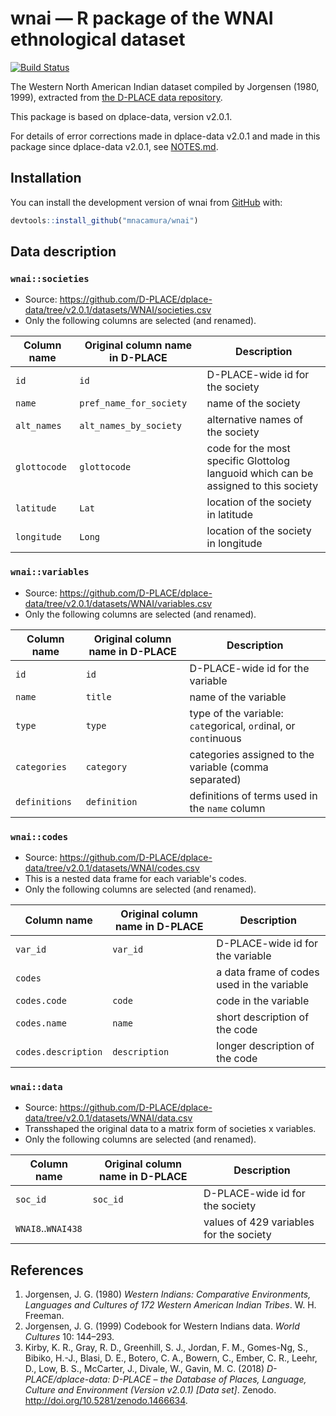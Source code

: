 # wnai — R package of the WNAI ethnological dataset

[![Build Status](https://travis-ci.org/mnacamura/wnai.svg?branch=master)](https://travis-ci.org/mnacamura/wnai)

The Western North American Indian dataset compiled by Jorgensen (1980, 1999),
extracted from [the D-PLACE data repository](https://github.com/D-PLACE/dplace-data).

This package is based on dplace-data, version v2.0.1.

For details of error corrections made in dplace-data v2.0.1 and made in this
package since dplace-data v2.0.1, see [NOTES.md](NOTES.md).

## Installation

You can install the development version of wnai from
[GitHub](https://github.com/mnacamura/wnai) with:

``` r
devtools::install_github("mnacamura/wnai")
```

## Data description

### `wnai::societies`

- Source: https://github.com/D-PLACE/dplace-data/tree/v2.0.1/datasets/WNAI/societies.csv
- Only the following columns are selected (and renamed). 

| Column name  | Original column name in D-PLACE | Description                                                                         |
| ------------ | ------------------------------- | ----------------------------------------------------------------------------------- |
| `id`         | `id`                            | D-PLACE-wide id for the society                                                     |
| `name`       | `pref_name_for_society`         | name of the society                                                                 |
| `alt_names`  | `alt_names_by_society`          | alternative names of the society                                                    |
| `glottocode` | `glottocode`                    | code for the most specific Glottolog languoid which can be assigned to this society |
| `latitude`   | `Lat`                           | location of the society in latitude                                                 |
| `longitude`  | `Long`                          | location of the society in longitude                                                |

### `wnai::variables`

- Source: https://github.com/D-PLACE/dplace-data/tree/v2.0.1/datasets/WNAI/variables.csv
- Only the following columns are selected (and renamed). 

| Column name   | Original column name in D-PLACE | Description                                                     |
| ------------- | ------------------------------- | --------------------------------------------------------------- |
| `id`          | `id`                            | D-PLACE-wide id for the variable                                |
| `name`        | `title`                         | name of the variable                                            |
| `type`        | `type`                          | type of the variable: `cat`egorical, `ord`inal, or `cont`inuous |
| `categories`  | `category`                      | categories assigned to the variable (comma separated)           |
| `definitions` | `definition`                    | definitions of terms used in the `name` column                  |

### `wnai::codes`

- Source: https://github.com/D-PLACE/dplace-data/tree/v2.0.1/datasets/WNAI/codes.csv
- This is a nested data frame for each variable's codes.
- Only the following columns are selected (and renamed). 

| Column name         | Original column name in D-PLACE | Description                                |
| ------------------- | ------------------------------- | ------------------------------------------ |
| `var_id`            | `var_id`                        | D-PLACE-wide id for the variable           |
| `codes`             |                                 | a data frame of codes used in the variable |
| `codes.code`        | `code`                          | code in the variable                       |
| `codes.name`        | `name`                          | short description of the code              |
| `codes.description` | `description`                   | longer description of the code             |

### `wnai::data`

- Source: https://github.com/D-PLACE/dplace-data/tree/v2.0.1/datasets/WNAI/data.csv
- Transshaped the original data to a matrix form of societies x variables.
- Only the following columns are selected (and renamed). 

| Column name         | Original column name in D-PLACE | Description                             |
| ------------------- | ------------------------------- | --------------------------------------- |
| `soc_id`            | `soc_id`                        | D-PLACE-wide id for the society         |
| `WNAI8`..`WNAI438`  |                                 | values of 429 variables for the society |

## References

1. Jorgensen, J. G. (1980) _Western Indians: Comparative Environments, Languages and Cultures of 172 Western American Indian Tribes_. W. H. Freeman.
2. Jorgensen, J. G. (1999) Codebook for Western Indians data. _World Cultures_ 10: 144–293.
3. Kirby, K. R., Gray, R. D., Greenhill, S. J., Jordan, F. M., Gomes-Ng, S., Bibiko, H.-J., Blasi, D. E., Botero, C. A., Bowern, C., Ember, C. R., Leehr, D., Low, B. S., McCarter, J., Divale, W., Gavin, M. C. (2018) _D-PLACE/dplace-data: D-PLACE – the Database of Places, Language, Culture and Environment (Version v2.0.1) [Data set]_. Zenodo. http://doi.org/10.5281/zenodo.1466634.
